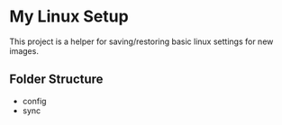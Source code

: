 <h1>My Linux Setup</h1>

This project is a helper for saving/restoring basic linux settings for new images.

<h2>Folder Structure</h2>
<ul>
<li>config</li>
<li>sync</li>
</ul>

